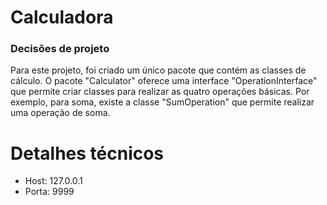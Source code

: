 <h1>Calculadora</h1>

<h3>Decisões de projeto</h3>
<p>
Para este projeto, foi criado um único pacote que contém as classes de cálculo.
O pacote "Calculator" oferece uma interface "OperationInterface" que permite criar classes para
realizar as quatro operações básicas. Por exemplo, para soma, existe a classe "SumOperation" que permite
realizar uma operação de soma.
</p>

<h1>Detalhes técnicos</h1>

<ul>
<li>Host: 127.0.0.1</li>
<li>Porta: 9999</li>
</ul>
